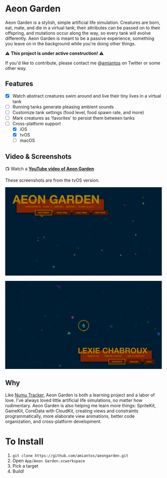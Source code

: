 # Aeon Garden

Aeon Garden is a stylish, simple artificial life simulation. Creatures are born, eat, mate, and die in a virtual tank; their attributes can be passed on to their offspring, and mutations occur along the way, so every tank will evolve differently. Aeon Garden is meant to be a passive experience, something you leave on in the background while you're doing other things.

⚠️ **This project is under active construction!** ️️⚠️

If you'd like to contribute, please contact me @[amiantos](http://www.twitter.com/amiantos) on Twitter or some other way.

## Features

- [x] Watch abstract creatures swim around and live their tiny lives in a virtual tank
- [ ] Running tanks generate pleasing ambient sounds
- [ ] Customize tank settings (food level, food spawn rate, and more)
- [ ] Mark creatures as 'favorites' to persist them between tanks
- [ ] Cross-platform support
  - [x] iOS
  - [x] tvOS
  - [ ] macOS

## Video & Screenshots

📺 Watch a **[YouTube video of Aeon Garden](https://www.youtube.com/watch?v=QHfABigM2Ik)**

These screenshots are from the tvOS version.

![Aeon Garden Zoomed-Out View](/Graphics/Screenshots/tvos-zoomed-out.png?raw=true)

![Aeon Garden Zoomed View](/Graphics/Screenshots/tvos-zoomed-in.png?raw=true)

## Why

Like [Numu Tracker](https://www.github.com/numutracker/numutracker_ios), Aeon Garden is both a learning project and a labor of love. I've always loved little artificial life simulations, no matter how rudimentary. Aeon Garden is also helping me learn more things: SpriteKit, GameKit, CoreData with CloudKit, creating views and constraints programmatically, more elaborate view animations, better code organization, and cross-platform development.

# To Install

1. `git clone https://github.com/amiantos/aeongarden.git`
2. Open `App/Aeon Garden.xcworkspace`
3. Pick a target
3. Build!
